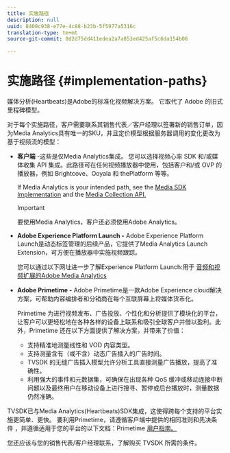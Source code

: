```yaml
---
title: 实施路径
description: null
uuid: 8400c938-e77e-4c88-b23b-5f5977a5316c
translation-type: tm+mt
source-git-commit: 0d2d75dd411edea2a7a853ed425af5c6da154b06

---
```



# 实施路径 {#implementation-paths}

媒体分析(Heartbeats)是Adobe的标准化视频解决方案。 它取代了 Adobe 的旧式里程碑模型。

对于每个实施路径，客户需要联系其销售代表／客户经理以签署新的销售订单，因为Media Analytics具有唯一的SKU，并且定价模型根据服务器调用的变化更改为基于视频流的模型：

* **客户端** -这些是仅Media Analytics集成。 您可以选择视频心率 SDK 和/或媒体收集 API 集成。此路径可在任何视频播放器中使用，包括客户和/或 OVP 的播放器，例如 Brightcove、Ooyala 和 thePlatform 等等。

   If Media Analytics is your intended path, see the [Media SDK Implementation](/help/sdk-implement/setup/setup-overview.md) and the [Media Collection API.](/help/media-collection-api/mc-api-overview.md)

   >[!IMPORTANT]
   >
   >要使用Media Analytics，客户还必须使用Adobe Analytics。

* **Adobe Experience Platform Launch -** Adobe Experience Platform Launch是动态标签管理的后续产品，它提供了Media Analytics Launch Extension，可方便在播放器中实施视频跟踪。

   您可以通过以下网址进一步了解Experience Platform Launch:用于 [音频和视频扩展的Adobe Media Analytics](https://docs.adobe.com/content/help/en/launch/using/extensions-ref/adobe-extension/media-analytics-extension/overview.html)
* **Adobe Primetime -** Adobe Primetime是一款Adobe Experience cloud解决方案，可帮助内容编排者和分销商在每个互联屏幕上将媒体货币化。

   Primetime 为进行视频发布、广告投放、个性化和分析提供了模块化的平台，让客户可以更轻松地在各种各样的设备上联系和吸引全球客户并借以盈利。此外，Primetime 还在以下方面提供了解决方案，并带来了价值：

   * 支持精准地测量线性和 VOD 内容类型。
   * 支持测量含有（或不含）动态广告插入的广告时间。
   * TVSDK 的无缝广告插入模型允许分析工具直接测量广告播放，提高了准确性。
   * 利用强大的事件和元数据集，可确保在出现各种 QoS 缓冲或移动连接中断问题以及最终用户在移动设备上进行搜寻、暂停或后台播放时，测量数据仍然准确。
<!--
   * Integrated support for Nielsen DTVR (linear) with ID3 metadata and DCR with CMS metadata.
-->

TVSDK已与Media Analytics(Heartbeats)SDK集成，这使得跨每个支持的平台实施更简单、更快。 <!--Primetime also supports the partnership with Nielsen.--> 要利用Primetime，请遵循客户端中提供的相同准则和先决条件 [](/help/intro-to-ava/implementation-paths/client-side-path.md) ，并遵循适用于您的平台的以下文档：Primetime [用户指南。](https://helpx.adobe.com/primetime/user-guide.html)

您还应该与您的销售代表/客户经理联系，了解购买 TVSDK 所需的条件。
